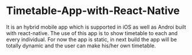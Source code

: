 # Timetable-App-with-React-Native
It is an hybrid mobile app which is supported in iOS as well as Androi built with react-native.
The use of this app is to show timetable to each and every individual. 
For now the app is static, in next build the app will be totally dynamic and the user can make his/her own timetable.
